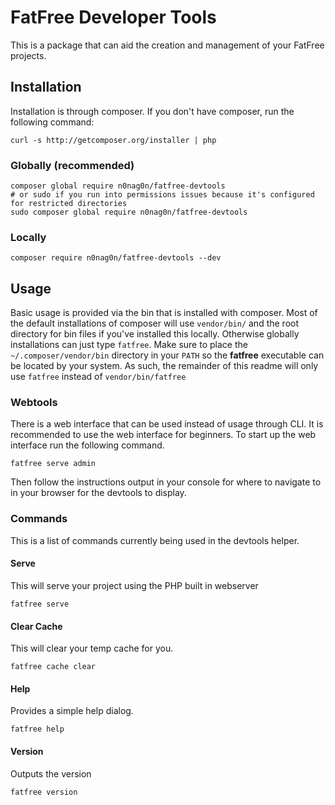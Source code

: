 # FatFree Developer Tools
This is a package that can aid the creation and management of your FatFree projects.

## Installation
Installation is through composer. If you don't have composer, run the following command:
```
curl -s http://getcomposer.org/installer | php
```

### Globally (recommended)
```
composer global require n0nag0n/fatfree-devtools
# or sudo if you run into permissions issues because it's configured for restricted directories
sudo composer global require n0nag0n/fatfree-devtools
```

### Locally
```
composer require n0nag0n/fatfree-devtools --dev
```

## Usage
Basic usage is provided via the bin that is installed with composer. Most of the default installations of composer will use `vendor/bin/` and the root directory for bin files if you've installed this locally. Otherwise globally installations can just type `fatfree`. Make sure to place the `~/.composer/vendor/bin` directory in your `PATH` so the **fatfree** executable can be located by your system. As such, the remainder of this readme will only use `fatfree` instead of `vendor/bin/fatfree`

### Webtools
There is a web interface that can be used instead of usage through CLI. It is recommended to use the web interface for beginners. To start up the web interface run the following command.
```
fatfree serve admin
```
Then follow the instructions output in your console for where to navigate to in your browser for the devtools to display.

### Commands
This is a list of commands currently being used in the devtools helper.

#### Serve
This will serve your project using the PHP built in webserver
```
fatfree serve
```

#### Clear Cache
This will clear your temp cache for you.
```
fatfree cache clear
```

#### Help
Provides a simple help dialog.
```
fatfree help
```

#### Version
Outputs the version
```
fatfree version
```